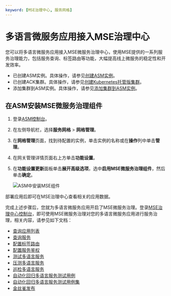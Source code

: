 ```yaml
---
keyword: [MSE治理中心, 服务网格]
---
```


# 多语言微服务应用接入MSE治理中心

您可以将多语言微服务应用接入MSE微服务治理中心，使用MSE提供的一系列服务治理能力，包括服务查询、标签路由等功能，大幅提高线上微服务的稳定性和开发效率。

-   已创建ASM实例。具体操作，请参见[创建ASM实例]()。
-   已创建ACK集群。具体操作，请参见[创建Kubernetes托管版集群](/cn.zh-CN/Kubernetes集群用户指南/集群/创建集群/创建Kubernetes托管版集群.md)。
-   添加集群到ASM实例。具体操作，请参见[添加集群到ASM实例]()。

## 在ASM安装MSE微服务治理组件

1.  登录[ASM控制台](https://servicemesh.console.aliyun.com)。

2.  在左侧导航栏，选择**服务网格** \> **网格管理**。

3.  在**网格管理**页面，找到待配置的实例，单击实例的名称或在**操作**列中单击**管理**。

4.  在网关管理详情页面右上方单击**功能设置**。

5.  在**功能设置更新**面板单击**展开高级选项**，选中**启用MSE微服务治理组件**，然后单击**确定**。

    ![ASM中安装MSE组件](https://static-aliyun-doc.oss-accelerate.aliyuncs.com/assets/img/zh-CN/1186494261/p290009.png)


部署应用后即可在MSE治理中心查看相关的应用数据。

完成上述步骤后，您就为多语言微服务应用开启了MSE微服务治理。登录[MSE治理中心控制台](https://mse.console.aliyun.com/#/msc/home)，即可使用MSE微服务治理对您的多语言微服务应用进行服务治理，相关内容，请参见如下文档：

-   [查询应用列表](/cn.zh-CN/微服务治理/多语言服务治理/查询应用列表.md)
-   [查询服务](/cn.zh-CN/微服务治理/多语言服务治理/查询服务.md)
-   [配置标签路由](/cn.zh-CN/微服务治理/多语言服务治理/配置标签路由.md)
-   [配置服务鉴权](/cn.zh-CN/微服务治理/多语言服务治理/配置服务鉴权.md)
-   [测试多语言服务](/cn.zh-CN/微服务治理/多语言服务治理/微服务测试/测试多语言服务.md)
-   [压测多语言服务](/cn.zh-CN/微服务治理/多语言服务治理/微服务测试/压测多语言服务.md)
-   [巡检多语言服务](/cn.zh-CN/微服务治理/多语言服务治理/微服务测试/巡检多语言服务.md)
-   [自动化回归多语言服务测试用例](/cn.zh-CN/微服务治理/多语言服务治理/微服务测试/自动化回归多语言服务测试用例.md)
-   [自动化回归多语言服务测试用例集](/cn.zh-CN/微服务治理/多语言服务治理/微服务测试/自动化回归多语言服务测试用例集.md)
-   [金丝雀发布](/cn.zh-CN/微服务治理/多语言服务治理/金丝雀发布.md)


